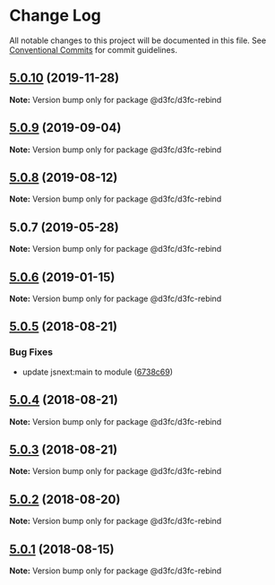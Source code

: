 # Change Log

All notable changes to this project will be documented in this file.
See [Conventional Commits](https://conventionalcommits.org) for commit guidelines.

## [5.0.10](https://github.com/d3fc/d3fc/compare/@d3fc/d3fc-rebind@5.0.9...@d3fc/d3fc-rebind@5.0.10) (2019-11-28)

**Note:** Version bump only for package @d3fc/d3fc-rebind





## [5.0.9](https://github.com/d3fc/d3fc/compare/@d3fc/d3fc-rebind@5.0.8...@d3fc/d3fc-rebind@5.0.9) (2019-09-04)

**Note:** Version bump only for package @d3fc/d3fc-rebind





<a name="5.0.8"></a>
## [5.0.8](https://github.com/d3fc/d3fc/compare/@d3fc/d3fc-rebind@5.0.7...@d3fc/d3fc-rebind@5.0.8) (2019-08-12)




**Note:** Version bump only for package @d3fc/d3fc-rebind

<a name="5.0.7"></a>
## 5.0.7 (2019-05-28)




**Note:** Version bump only for package @d3fc/d3fc-rebind

<a name="5.0.6"></a>
## [5.0.6](https://github.com/d3fc/d3fc/compare/@d3fc/d3fc-rebind@5.0.5...@d3fc/d3fc-rebind@5.0.6) (2019-01-15)




**Note:** Version bump only for package @d3fc/d3fc-rebind

<a name="5.0.5"></a>
## [5.0.5](https://github.com/d3fc/d3fc/compare/@d3fc/d3fc-rebind@5.0.4...@d3fc/d3fc-rebind@5.0.5) (2018-08-21)


### Bug Fixes

* update jsnext:main to module ([6738c69](https://github.com/d3fc/d3fc/commit/6738c69))




<a name="5.0.4"></a>
## [5.0.4](https://github.com/d3fc/d3fc/compare/@d3fc/d3fc-rebind@5.0.3...@d3fc/d3fc-rebind@5.0.4) (2018-08-21)




**Note:** Version bump only for package @d3fc/d3fc-rebind

<a name="5.0.3"></a>
## [5.0.3](https://github.com/d3fc/d3fc-rebind/compare/@d3fc/d3fc-rebind@5.0.2...@d3fc/d3fc-rebind@5.0.3) (2018-08-21)




**Note:** Version bump only for package @d3fc/d3fc-rebind

<a name="5.0.2"></a>
## [5.0.2](https://github.com/d3fc/d3fc/compare/@d3fc/d3fc-rebind@5.0.1...@d3fc/d3fc-rebind@5.0.2) (2018-08-20)




**Note:** Version bump only for package @d3fc/d3fc-rebind

<a name="5.0.1"></a>
## [5.0.1](https://github.com/d3fc/d3fc/compare/@d3fc/d3fc-rebind@5.0.0...@d3fc/d3fc-rebind@5.0.1) (2018-08-15)




**Note:** Version bump only for package @d3fc/d3fc-rebind
